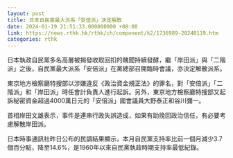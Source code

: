 ```yaml
---
layout: post
title: 日本自民黨最大派系「安倍派」決定解散
date: 2024-01-19 21:51:33.000000000 +08:00
link: https://news.rthk.hk/rthk/ch/component/k2/1736989-20240119.htm
categories: rthk
---
```


日本執政自民黨多名高層被揭發收取回扣的醜聞持續發酵，繼「岸田派」與「二階派」之後，自民黨最大派系「安倍派」在黨總部召開臨時會議，亦決定解散派系。

東京地方檢察廳特搜部以涉嫌違反《政治資金規正法》的罪名，對「安倍派」「二階派」和「岸田派」時任會計負責人進行起訴。另外，東京地方檢察廳特搜部又起訴秘密資金超過4000萬日元的「安倍派」國會議員大野泰正和谷川彌一。

首相岸田文雄表示，事件是連串行政失誤造成，如果有助挽回政治信任，有必要考慮解散岸田派。

日本時事通訊社昨日公布的民調結果顯示，本月自民黨支持率比前一個月減少3.7個百分點，降至14.6%，是1960年以來自民黨執政時期支持率最低紀錄。
